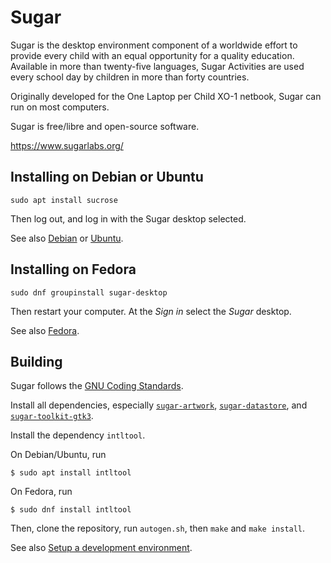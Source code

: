 Sugar
=====

Sugar is the desktop environment component of a worldwide effort to
provide every child with an equal opportunity for a quality
education. Available in more than twenty-five languages, Sugar
Activities are used every school day by children in more than forty
countries.

Originally developed for the One Laptop per Child XO-1 netbook, Sugar
can run on most computers.

Sugar is free/libre and open-source software.

https://www.sugarlabs.org/

Installing on Debian or Ubuntu
------------------------------

```
sudo apt install sucrose
```

Then log out, and log in with the Sugar desktop selected.

See also [Debian](docs/debian.md) or [Ubuntu](docs/ubuntu.md).

Installing on Fedora
--------------------

```
sudo dnf groupinstall sugar-desktop
```

Then restart your computer.  At the *Sign in* select the *Sugar*
desktop.

See also [Fedora](docs/fedora.md).

Building
--------

Sugar follows the [GNU Coding
Standards](https://www.gnu.org/prep/standards/).

Install all dependencies, especially [`sugar-artwork`](https://github.com/sugarlabs/sugar-artwork), [`sugar-datastore`](https://github.com/sugarlabs/sugar-datastore),
and [`sugar-toolkit-gtk3`](https://github.com/sugarlabs/sugar-toolkit-gtk3).

Install the dependency `intltool`.

On Debian/Ubuntu, run
```
$ sudo apt install intltool
```
On Fedora, run
```
$ sudo dnf install intltool
```
Then, clone the repository, run `autogen.sh`, then `make` and `make
install`.

See also [Setup a development
environment](docs/development-environment.md).
